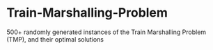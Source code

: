 # Train-Marshalling-Problem
500+ randomly generated instances of the Train Marshalling Problem (TMP), and their optimal solutions
